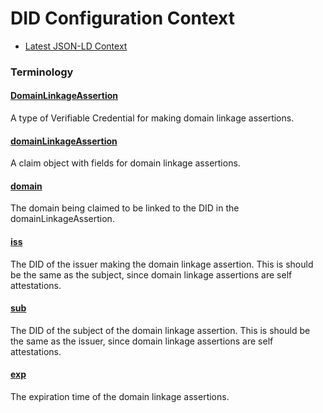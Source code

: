 # DID Configuration Context

- [Latest JSON-LD Context](./did-configuration-v0.0.jsonld)

### Terminology

<h4 id="DomainLinkageAssertion"><a href="#DomainLinkageAssertion">DomainLinkageAssertion</a></h4>

A type of Verifiable Credential for making domain linkage assertions.

<h4 id="domainLinkageAssertion"><a href="#domainLinkageAssertion">domainLinkageAssertion</a></h4>

A claim object with fields for domain linkage assertions.

<h4 id="domain"><a href="#domain">domain</a></h4>

The domain being claimed to be linked to the DID in the domainLinkageAssertion.

<h4 id="iss"><a href="#iss">iss</a></h4>

The DID of the issuer making the domain linkage assertion. This is should be the same as the subject, since domain linkage assertions are self attestations.

<h4 id="sub"><a href="#sub">sub</a></h4>

The DID of the subject of the domain linkage assertion. This is should be the same as the issuer, since domain linkage assertions are self attestations.

<h4 id="exp"><a href="#exp">exp</a></h4>

The expiration time of the domain linkage assertions.
